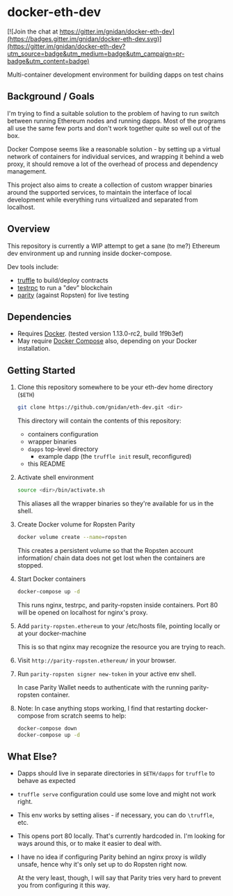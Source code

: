 # docker-eth-dev

[![Join the chat at https://gitter.im/gnidan/docker-eth-dev](https://badges.gitter.im/gnidan/docker-eth-dev.svg)](https://gitter.im/gnidan/docker-eth-dev?utm_source=badge&utm_medium=badge&utm_campaign=pr-badge&utm_content=badge)

Multi-container development environment for building dapps on test chains

## Background / Goals

I'm trying to find a suitable solution to the problem of having to run switch
between running Ethereum nodes and running dapps. Most of the programs all use
the same few ports and don't work together quite so well out of the box.

Docker Compose seems like a reasonable solution - by setting up a virtual
network of containers for individual services, and wrapping it behind a web
proxy, it should remove a lot of the overhead of process and dependency
management.

This project also aims to create a collection of custom wrapper binaries around
the supported services, to maintain the interface of local development while
everything runs virtualized and separated from localhost.


## Overview

This repository is currently a WIP attempt to get a sane (to me?) Ethereum dev
environment up and running inside docker-compose.

Dev tools include:
 - [truffle](https://github.com/ConsenSys/truffle) to build/deploy contracts
 - [testrpc](https://github.com/ethereumjs/testrpc) to run a "dev" blockchain
 - [parity](https://ethcore.io/parity.html) (against Ropsten) for live testing


## Dependencies

 - Requires [Docker](https://www.docker.com/).
   (tested version 1.13.0-rc2, build 1f9b3ef)
 - May require [Docker Compose](https://docs.docker.com/compose/install/)
   also, depending on your Docker installation.


## Getting Started


1. Clone this repository somewhere to be your eth-dev home directory (`$ETH`)
   ```sh
   git clone https://github.com/gnidan/eth-dev.git <dir>
   ```
   This directory will contain the contents of this repository:
    - containers configuration
    - wrapper binaries
    - `dapps` top-level directory
        - example dapp (the `truffle init` result, reconfigured)
    - this README

1. Activate shell environment
   ```sh
   source <dir>/bin/activate.sh
   ```
   This aliases all the wrapper binaries so they're available for us in the
   shell.

1. Create Docker volume for Ropsten Parity
   ```sh
   docker volume create --name=ropsten
   ```
   This creates a persistent volume so that the Ropsten account information/
   chain data does not get lost when the containers are stopped.

1. Start Docker containers
   ```sh
   docker-compose up -d
   ```
   This runs nginx, testrpc, and parity-ropsten inside containers. Port 80
   will be opened on localhost for nginx's proxy.

1. Add `parity-ropsten.ethereum` to your /etc/hosts file, pointing locally or
   at your docker-machine

   This is so that nginx may recognize the resource you are trying to reach.

1. Visit `http://parity-ropsten.ethereum/` in your browser.

1. Run `parity-ropsten signer new-token` in your active env shell.

   In case Parity Wallet needs to authenticate with the running parity-ropsten
   container.

1. Note: In case anything stops working, I find that restarting docker-compose from
   scratch seems to help:
   ```sh
   docker-compose down
   docker-compose up -d
   ```


## What Else?

- Dapps should live in separate directories in `$ETH/dapps` for `truffle` to
  behave as expected

- `truffle serve` configuration could use some love and might not work right.

- This env works by setting alises - if necessary, you can do `\truffle`, etc.

- This opens port 80 locally. That's currently hardcoded in. I'm looking for
  ways around this, or to make it easier to deal with.

- I have no idea if configuring Parity behind an nginx proxy is wildly unsafe,
  hence why it's only set up to do Ropsten right now.

  At the very least, though, I will say that Parity tries very hard to prevent
  you from configuring it this way.
